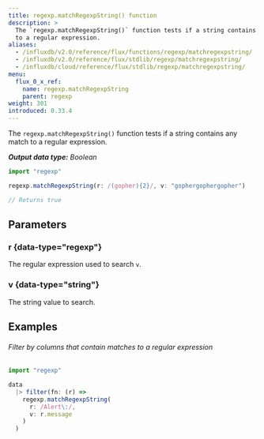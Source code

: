 ```yaml
---
title: regexp.matchRegexpString() function
description: >
  The `regexp.matchRegexpString()` function tests if a string contains any match
  to a regular expression.
aliases:
  - /influxdb/v2.0/reference/flux/functions/regexp/matchregexpstring/
  - /influxdb/v2.0/reference/flux/stdlib/regexp/matchregexpstring/
  - /influxdb/cloud/reference/flux/stdlib/regexp/matchregexpstring/
menu:
  flux_0_x_ref:
    name: regexp.matchRegexpString
    parent: regexp
weight: 301
introduced: 0.33.4
---
```


The `regexp.matchRegexpString()` function tests if a string contains any match
to a regular expression.

_**Output data type:** Boolean_

```js
import "regexp"

regexp.matchRegexpString(r: /(gopher){2}/, v: "gophergophergopher")

// Returns true
```

## Parameters

### r {data-type="regexp"}
The regular expression used to search `v`.

### v {data-type="string"}
The string value to search.

## Examples

###### Filter by columns that contain matches to a regular expression
```js
import "regexp"

data
  |> filter(fn: (r) =>
    regexp.matchRegexpString(
      r: /Alert\:/,
      v: r.message
    )
  )
```
